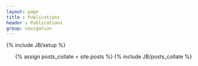 ```yaml
---
layout: page
title : Publications
header : Publications
group: navigation
---
```

{% include JB/setup %}

<ul class="posts">
{% assign posts_collate = site.posts %}
{% include JB/posts_collate %}
</ul>
